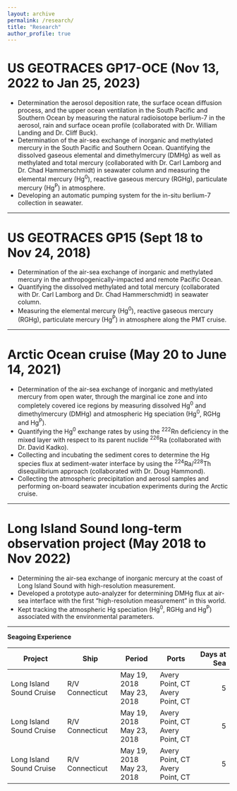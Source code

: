 ```yaml
---
layout: archive
permalink: /research/
title: "Research"
author_profile: true
---
```


US GEOTRACES GP17-OCE (Nov 13, 2022 to Jan 25, 2023)
======
- Determination the aerosol deposition rate, the surface ocean diffusion process, and the upper ocean ventilation in the South Pacific and Southern Ocean by measuring the natural radioisotope berlium-7 in the aerosol, rain and surface ocean profile (collaborated with Dr. William Landing and Dr. Cliff Buck).
- Determination of the air-sea exchange of inorganic and methylated mercury in the South Pacific and Southern Ocean. Quantifying the dissolved gaseous elemental and dimethylmercury (DMHg) as well as methylated and total mercury (collaborated with Dr. Carl Lamborg and Dr. Chad Hammerschmidt) in seawater column and measuring the elemental mercury (Hg<sup>0</sup>), reactive gaseous mercury (RGHg), particulate mercury (Hg<sup>P</sup>) in atmosphere.
- Developing an automatic pumping system for the in-situ berlium-7 collection in seawater.

***

US GEOTRACES GP15 (Sept 18 to Nov 24, 2018)
======
- Determination of the air-sea exchange of inorganic and methylated mercury in the anthropogenically-impacted and remote Pacific Ocean.
- Quantifying the dissolved methylated and total mercury (collaborated with Dr. Carl Lamborg and Dr. Chad Hammerschmidt) in seawater column.
- Measuring the elemental mercury (Hg<sup>0</sup>), reactive gaseous mercury (RGHg), particulate mercury (Hg<sup>P</sup>) in atmosphere along the PMT cruise.

***

Arctic Ocean cruise (May 20 to June 14, 2021)
======
- Determination of the air-sea exchange of inorganic and methylated mercury from open water, through the marginal ice zone and into completely covered ice regions by measuring dissolved Hg<sup>0</sup> and dimethylmercury (DMHg) and atmospheric Hg speciation (Hg<sup>0</sup>, RGHg and Hg<sup>P</sup>).
- Quantifying the Hg<sup>0</sup> exchange rates by using the <sup>222</sup>Rn deficiency in the mixed layer with respect to its parent nuclide <sup>226</sup>Ra (collaborated with Dr. David Kadko).
- Collecting and incubating the sediment cores to determine the Hg species flux at sediment-water interface by using the <sup>224</sup>Ra/<sup>228</sup>Th disequilibrium approach (collaborated with Dr. Doug Hammond).
- Collecting the atmospheric precipitation and aerosol samples and performing on-board seawater incubation experiments during the Arctic cruise.

***

Long Island Sound long-term observation project (May 2018 to Nov 2022)
======
- Determining the air-sea exchange of inorganic mercury at the coast of Long Island Sound with high-resolution measurement.
- Developed a prototype auto-analyzer for determining DMHg flux at air-sea interface with the first “high-resolution measurement” in this world.
- Kept tracking the atmospheric Hg speciation (Hg<sup>0</sup>, RGHg and Hg<sup>P</sup>) associated with the environmental parameters.

***

**Seagoing Experience**

| Project                   | Ship              | Period                           | Ports                                | Days at Sea |
| ------------------------- | ----------------- | -------------------------------- | ------------------------------------ | ----------: |
| Long Island Sound Cruise  | R/V Connecticut   | May 19, 2018 <br> May 23, 2018   | Avery Point, CT <br> Avery Point, CT | 5           |
| Long Island Sound Cruise  | R/V Connecticut   | May 19, 2018 <br> May 23, 2018   | Avery Point, CT <br> Avery Point, CT | 5           |
| Long Island Sound Cruise  | R/V Connecticut   | May 19, 2018 <br> May 23, 2018   | Avery Point, CT <br> Avery Point, CT | 5           |


